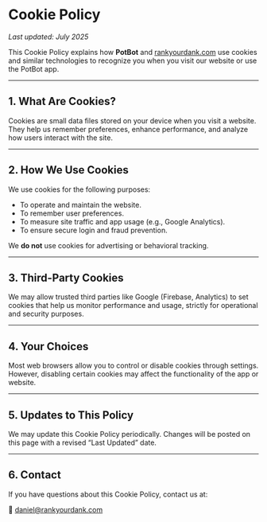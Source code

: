 # Cookie Policy

_Last updated: July 2025_

This Cookie Policy explains how **PotBot** and [rankyourdank.com](https://rankyourdank.com) use cookies and similar technologies to recognize you when you visit our website or use the PotBot app.

---

## 1. What Are Cookies?

Cookies are small data files stored on your device when you visit a website. They help us remember preferences, enhance performance, and analyze how users interact with the site.

---

## 2. How We Use Cookies

We use cookies for the following purposes:
- To operate and maintain the website.
- To remember user preferences.
- To measure site traffic and app usage (e.g., Google Analytics).
- To ensure secure login and fraud prevention.

We **do not** use cookies for advertising or behavioral tracking.

---

## 3. Third-Party Cookies

We may allow trusted third parties like Google (Firebase, Analytics) to set cookies that help us monitor performance and usage, strictly for operational and security purposes.

---

## 4. Your Choices

Most web browsers allow you to control or disable cookies through settings. However, disabling certain cookies may affect the functionality of the app or website.

---

## 5. Updates to This Policy

We may update this Cookie Policy periodically. Changes will be posted on this page with a revised “Last Updated” date.

---

## 6. Contact

If you have questions about this Cookie Policy, contact us at:

📧 daniel@rankyourdank.com

